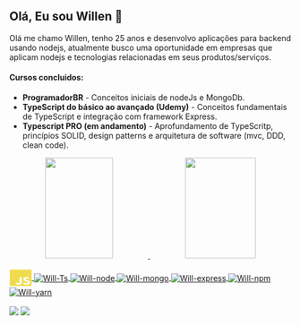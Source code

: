 ## Olá, Eu sou Willen 👋
Olá me chamo Willen, tenho 25 anos e desenvolvo aplicações para backend usando nodejs, atualmente busco uma oportunidade em empresas que aplicam nodejs e tecnologias relacionadas em seus produtos/serviços.

#### Cursos concluidos:
- **ProgramadorBR** - Conceitos iniciais de nodeJs e MongoDb.
- **TypeScript do básico ao avançado (Udemy)** - Conceitos fundamentais de TypeScript e integração com framework Express. 
- **Typescript PRO (em andamento)** - Aprofundamento de TypeScritp, princípios SOLID, design patterns e arquitetura de software (mvc, DDD, clean code).

<div align="center">
  <a href="https://github.com/willen01">
  <img height="180em" width="49%%" src="https://github-readme-stats.vercel.app/api?username=willen01&show_icons=true&theme=chartreuse-dark&include_all_commits=true&count_private=true"/>
  <img height="180em" width="50%"src="https://github-readme-stats.vercel.app/api/top-langs/?username=willen01&layout=compact&langs_count=7&theme=chartreuse-dark"/>
</div>

  
  <div style="display: inline_block"><br>
    <img align="center" alt="Will-Js" height="30" width="40" src="https://raw.githubusercontent.com/devicons/devicon/master/icons/javascript/javascript-plain.svg">
    <img align="center" alt="Will-Ts" height="30" width="40" src="https://cdn.jsdelivr.net/gh/devicons/devicon/icons/typescript/typescript-original.svg" />
    <img align="center" alt="Will-node" height="30" width="40" src="https://cdn.jsdelivr.net/gh/devicons/devicon/icons/nodejs/nodejs-original.svg" />
    <img align="center" alt="Will-mongo" height="30" width="40" src="https://cdn.jsdelivr.net/gh/devicons/devicon/icons/mongodb/mongodb-original.svg" />
    <img align="center" alt="Will-express" height="30" width="40" src="https://cdn.jsdelivr.net/gh/devicons/devicon/icons/express/express-original.svg" />            
    <img align="center" alt="Will-npm" height="60" width="60" src="https://cdn.jsdelivr.net/gh/devicons/devicon/icons/npm/npm-original-wordmark.svg" />      
    <img align="center" alt="Will-yarn" height="60" width="60" src="https://cdn.jsdelivr.net/gh/devicons/devicon/icons/yarn/yarn-original-wordmark.svg" />
  </div>
  
  
  <div> <br>
  <a href = "mailto:willen.sesantos@gmail.com"><img src="https://img.shields.io/badge/-Gmail-%23333?style=for-the-badge&logo=gmail&logoColor=white" target="_blank"></a>
  <a href="https://br.linkedin.com/in/willen-dos-santos-2bb405222" target="_blank"><img src="https://img.shields.io/badge/-LinkedIn-%230077B5?style=for-the-badge&logo=linkedin&logoColor=white" target="_blank"></a> 
 
 
</div>
